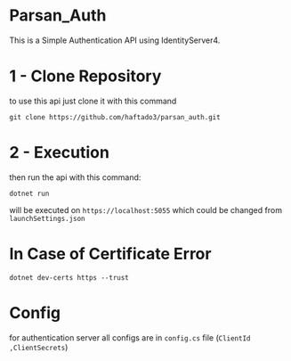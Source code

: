 # Parsan_Auth

This is a Simple Authentication API using IdentityServer4.

# 1 - Clone Repository 

to use this api just clone it with this command 

`git clone https://github.com/haftado3/parsan_auth.git`


# 2 - Execution 

then run the api with this command:

` dotnet run `

will be executed on `https://localhost:5055` which could be changed from `launchSettings.json`

# In Case of Certificate Error 

` dotnet dev-certs https --trust `

# Config

for authentication server all configs are in `config.cs` file (`ClientId ,ClientSecrets`)
